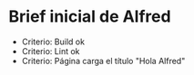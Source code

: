 ﻿# Brief inicial de Alfred
- Criterio: Build ok
- Criterio: Lint ok
- Criterio: Página carga el título "Hola Alfred"
